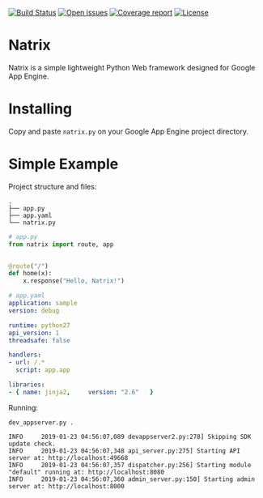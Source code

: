 [![Build Status][build-status-img]][build-status-url]
[![Open issues][open-issues-img]][open-issues-url]
[![Coverage report][coverage-report-img]][coverage-report-url]
[![License][license-img]][license-url]

# Natrix
Natrix is a simple lightweight Python Web framework designed for
Google App Engine.

# Installing
Copy and paste `natrix.py` on your Google App Engine project directory.

# Simple Example
Project structure and files:
```
.
├── app.py
├── app.yaml
└── natrix.py
```

```python
# app.py
from natrix import route, app


@route("/")
def home(x):
    x.response("Hello, Natrix!")
```

```yaml
# app.yaml
application: sample
version: debug

runtime: python27
api_version: 1
threadsafe: false

handlers:
- url: /.*
  script: app.app

libraries:
- { name: jinja2,     version: "2.6"   }
```

Running:
```
dev_appserver.py .

INFO     2019-01-23 04:56:07,089 devappserver2.py:278] Skipping SDK update check.
INFO     2019-01-23 04:56:07,348 api_server.py:275] Starting API server at: http://localhost:49668
INFO     2019-01-23 04:56:07,357 dispatcher.py:256] Starting module "default" running at: http://localhost:8080
INFO     2019-01-23 04:56:07,360 admin_server.py:150] Starting admin server at: http://localhost:8000
```

[build-status-img]: https://img.shields.io/travis/gmunkhbaatarmn/natrix.svg
[build-status-url]: https://travis-ci.org/gmunkhbaatarmn/natrix

[open-issues-img]: https://img.shields.io/github/issues/gmunkhbaatarmn/natrix.svg
[open-issues-url]: https://github.com/gmunkhbaatarmn/natrix/issues

[coverage-report-img]: https://coveralls.io/repos/github/gmunkhbaatarmn/natrix/badge.svg?branch=master
[coverage-report-url]: https://coveralls.io/github/gmunkhbaatarmn/natrix?branch=master

[license-img]: https://img.shields.io/github/license/gmunkhbaatarmn/natrix.svg
[license-url]: https://github.com/gmunkhbaatarmn/natrix/blob/master/LICENSE
